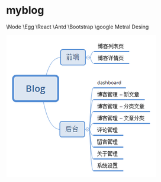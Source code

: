 # myblog
\Node \Egg \React \Antd \Bootstrap \google Metral Desing

![roadmap][blog]

[blog]: Blog.png
